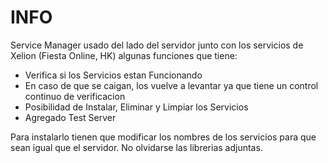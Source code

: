 # INFO #

Service Manager usado del lado del servidor junto con los servicios de Xelion (Fiesta Online, HK) algunas funciones que tiene:

* Verifica si los Servicios estan Funcionando
* En caso de que se caigan, los vuelve a levantar ya que tiene un control continuo de verificacion
* Posibilidad de Instalar, Eliminar y Limpiar los Servicios
* Agregado Test Server

Para instalarlo tienen que modificar los nombres de los servicios para que sean igual que el servidor. No olvidarse las librerias adjuntas.
